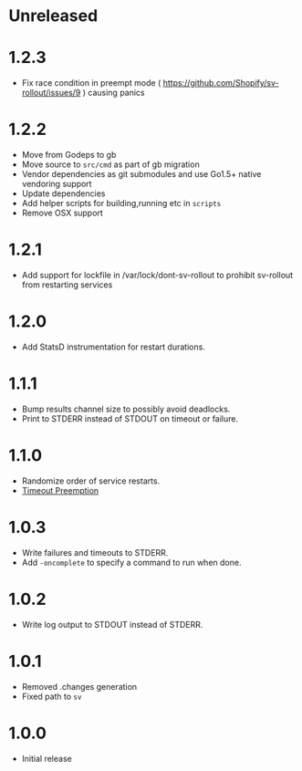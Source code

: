 # Unreleased

# 1.2.3

* Fix race condition in preempt mode ( https://github.com/Shopify/sv-rollout/issues/9 ) causing panics

# 1.2.2

* Move from Godeps to gb 
* Move source to `src/cmd` as part of gb migration
* Vendor dependencies as git submodules and use Go1.5+ native vendoring support
* Update dependencies
* Add helper scripts for building,running etc in `scripts`
* Remove OSX support

# 1.2.1

* Add support for lockfile in /var/lock/dont-sv-rollout to prohibit sv-rollout from restarting services

# 1.2.0

* Add StatsD instrumentation for restart durations.

# 1.1.1

* Bump results channel size to possibly avoid deadlocks.
* Print to STDERR instead of STDOUT on timeout or failure.

# 1.1.0

* Randomize order of service restarts.
* [Timeout Preemption](https://github.com/Shopify/sv-rollout/pull/6)

# 1.0.3

* Write failures and timeouts to STDERR.
* Add `-oncomplete` to specify a command to run when done.

# 1.0.2

* Write log output to STDOUT instead of STDERR.

# 1.0.1

* Removed .changes generation
* Fixed path to `sv`

# 1.0.0

* Initial release
